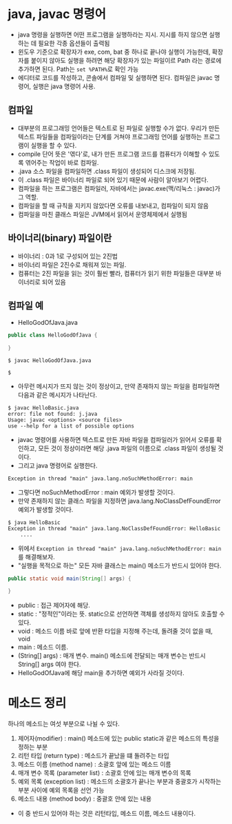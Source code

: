 # java, javac 명령어
- java 명령을 실행하면 어떤 프로그램을 실행하라는 지시. 지시를 하지 않으면 실행하는 데 필요한 각종 옵션들이 출력됨
- 윈도우 기준으로 확장자가 exe, com, bat 중 하나로 끝나야 실행이 가능한데, 확장자를 붙이지 않아도 실행을 하려면 
해당 확장자가 있는 파일이르 Path 라는 경로에 추가하면 된다. Path는 `set %PATH%`로 확인 가능
- 에디터로 코드를 작성하고, 콘솔에서 컴파일 및 실행하면 된다. 컴파일은 javac 명령어, 실행은 java 명령어 사용.

## 컴파일
- 대부분의 프로그래밍 언어들은 텍스트로 된 파일로 실행할 수가 없다. 우리가 만든 텍스트 파일들을 컴파일이라는 단계를 거쳐야 프로그래밍 언어를
실행하는 프로그램이 실행을 할 수 있다.
- compile 단어 뜻은 '엮다'로, 내가 만든 프로그램 코드를 컴퓨터가 이해할 수 있도록 엮어주는 작업이 바로 컴파일.
- .java 소스 파일을 컴파일하면 .class 파일이 생성되어 디스크에 저장됨.
- 이 .class 파일은 바이너리 파일로 되어 있기 때문에 사람이 알아보기 어렵다.
- 컴파일을 하는 프로그램은 컴파일러, 자바에서는 javac.exe(맥/리눅스 : javac)가 그 역할.
- 컴파일을 할 때 규칙을 지키지 않았다면 오류를 내보내고, 컴파일이 되지 않음
- 컴파일을 마친 클래스 파일은 JVM에서 읽어서 운영체제에서 실행됨

## 바이너리(binary) 파일이란
- 바이너리 : 0과 1로 구성되어 있는 2진법 
- 바이너리 파일은 2진수로 채워져 있는 파일.
- 컴퓨터는 2진 파일을 읽는 것이 훨씬 빨라, 컴퓨터가 읽기 위한 파일들은 대부분 바이너리로 되어 있음

## 컴파일 예
- HelloGodOfJava.java
```java
public class HelloGodOfJava {
	
}
```
```shell
$ javac HelloGodOfJava.java

$ 
```
- 아무런 메시지가 뜨지 않는 것이 정상이고, 만약 존재하지 않는 파일을 컴파일하면 다음과 같은 메시지가 나타난다.
```shell
$ javac HelloBasic.java 
error: file not found: j.java
Usage: javac <options> <source files>
use --help for a list of possible options
```
- javac 명령어를 사용하면 텍스트로 만든 자바 파일을 컴파일러가 읽어서 오류를 확인하고, 모든 것이 정상이라면
해당 .java 파일의 이름으로 .class 파일이 생성될 것이다.
- 그리고 java 명령어로 실행한다.
```text
Exception in thread "main" java.lang.noSuchMethodError: main
```
- 그렇다면 noSuchMethodError : main 예외가 발생할 것이다.
- 만약 존재하지 않는 클래스 파일을 지정하면 java.lang.NoClassDefFoundError 예외가 발생할 것이다.
```shell
$ java HelloBasic
Exception in thread "main" java.lang.NoClassDefFoundError: HelloBasic
    ....
```
- 위에서 `Exception in thread "main" java.lang.noSuchMethodError: main`를 해결해보자.
- "실행을 목적으로 하는" 모든 자바 클래스는 main() 메소드가 반드시 있어야 한다.
```java
public static void main(String[] args) {

}
```
- public : 접근 제어자에 해당.
- static : "정적인"이라는 뜻. static으로 선언하면 객체를 생성하지 않아도 호출할 수 있다.
- void : 메소드 이름 바로 앞에 반환 타입을 지정해 주는데, 돌려줄 것이 없을 때, void
- main : 메소드 이름.
- (String[] args) : 매개 변수. main() 메소드에 전달되는 매개 변수는 반드시 String[] args 여야 한다.
- HelloGodOfJava에 해당 main을 추가하면 예외가 사라질 것이다.

# 메소드 정리
하나의 메소드는 여섯 부분으로 나뉠 수 있다.
1. 제어자(modifier) : main() 메소드에 있는 public static과 같은 메소드의 특성을 정하는 부분
2. 리턴 타입 (return type) : 메소드가 끝났을 떄 돌려주는 타입
3. 메소드 이름 (method name) : 소괄호 앞에 있는 메소드 이름
4. 매개 변수 목록 (parameter list) : 소괄호 안에 있는 매개 변수의 목록
5. 예외 목록 (exception list) : 메소드의 소괄호가 끝나는 부분과 중괄호가 시작하는 부분 사이에 예외 목록을 선언 가능
6. 메소드 내용 (method body) : 중괄호 안에 있는 내용
- 이 중 반드시 있어야 하는 것은 리턴타입, 메소드 이름, 메소드 내용이다.
